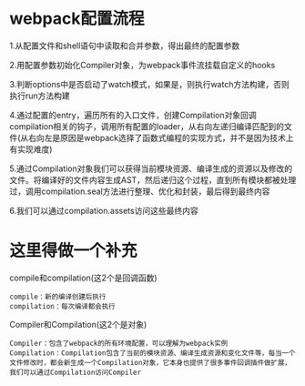 # webpack配置流程

1.从配置文件和shell语句中读取和合并参数，得出最终的配置参数

2.用配置参数初始化Compiler对象，为webpack事件流挂载自定义的hooks

3.判断options中是否启动了watch模式，如果是，则执行watch方法构建，否则执行run方法构建

4.通过配置的entry，遍历所有的入口文件，创建Compilation对象回调compilation相关的钩子，调用所有配置的loader，从右向左递归编译匹配到的文件(从右向左是原因是webpack选择了函数式编程的实现方式，并不是因为技术上有实现难度)

5.通过Compilation对象我们可以获得当前模块资源、编译生成的资源以及修改的文件。将编译好的文件内容生成AST，然后递归这个过程，直到所有模块都被处理过，调用compilation.seal方法进行整理、优化和封装，最后得到最终内容

6.我们可以通过compilation.assets访问这些最终内容

# 这里得做一个补充

compile和compilation(这2个是回调函数)

    compile：新的编译创建后执行
    compilation：每次编译都会执行

Compiler和Compilation(这2个是对象)

    Compiler：包含了webpack的所有环境配置，可以理解为webpack实例
    Compilation：Compilation包含了当前的模块资源、编译生成资源和变化文件等，每当一个文件修改时，都会新生成一个Compilation对象，它本身也提供了很多事件回调插件做扩展，我们可以通过Compilation访问Compiler